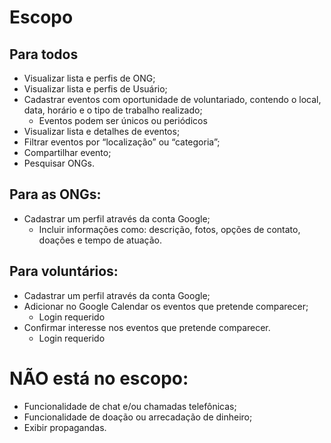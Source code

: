 # Escopo

## Para todos
- Visualizar lista e perfis de ONG;
- Visualizar lista e perfis de Usuário;
- Cadastrar eventos com oportunidade de voluntariado, contendo o local, data, horário e o tipo de trabalho realizado;
  - Eventos podem ser únicos ou periódicos
- Visualizar lista e detalhes de eventos;
- Filtrar eventos por “localização” ou “categoria”;
- Compartilhar evento;
- Pesquisar ONGs.

## Para as ONGs: 
- Cadastrar um perfil através da conta Google;
  - Incluir informações como: descrição, fotos, opções de contato, doações e tempo de atuação.

## Para voluntários:
- Cadastrar um perfil através da conta Google;
- Adicionar no Google Calendar os eventos que pretende comparecer;
  - Login requerido
- Confirmar interesse nos eventos que pretende comparecer.
  - Login requerido
  
# NÃO está no escopo:
- Funcionalidade de chat e/ou chamadas telefônicas;
- Funcionalidade de doação ou arrecadação de dinheiro;
- Exibir propagandas.

